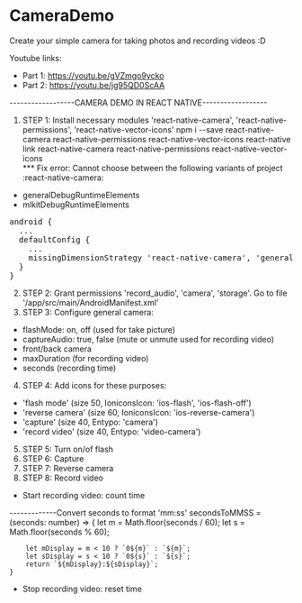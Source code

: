 # CameraDemo
Create your simple camera for taking photos and recording videos :D

Youtube links:
- Part 1: https://youtu.be/gVZmgo9ycko
- Part 2: https://youtu.be/jg95QD0ScAA

------------------CAMERA DEMO IN REACT NATIVE------------------
1. STEP 1: Install necessary modules 'react-native-camera', 'react-native-permissions', 'react-native-vector-icons'
	npm i --save react-native-camera react-native-permissions react-native-vector-icons
	react-native link react-native-camera react-native-permissions react-native-vector-icons<br>
*** Fix error: Cannot choose between the following variants of project :react-native-camera:
+ generalDebugRuntimeElements
+ mlkitDebugRuntimeElements

<pre>
android {
  ...
  defaultConfig {
    ...
    missingDimensionStrategy 'react-native-camera', 'general' <-- insert this line
  }
}
</pre>
2. STEP 2: Grant permissions 'record_audio', 'camera', 'storage'. Go to file '/app/src/main/AndroidManifest.xml'
    <uses-permission android:name="android.permission.CAMERA" />
    <uses-permission android:name="android.permission.RECORD_AUDIO" />
    <uses-permission android:name="android.permission.READ_EXTERNAL_STORAGE" />
    <uses-permission android:name="android.permission.WRITE_EXTERNAL_STORAGE" />
    <uses-feature android:name="android.hardware.camera" />
    <uses-feature android:name="android.hardware.camera.autofocus" />
3. STEP 3: Configure general camera:
+ flashMode: on, off (used for take picture)
+ captureAudio: true, false (mute or unmute used for recording video)
+ front/back camera
+ maxDuration (for recording video)
+ seconds (recording time)
4. STEP 4: Add icons for these purposes:
+ 'flash mode' (size 50, IoniconsIcon: 'ios-flash', 'ios-flash-off')
+ 'reverse camera' (size 60, IoniconsIcon: 'ios-reverse-camera')
+ 'capture' (size 40, Entypo: 'camera')
+ 'record video' (size 40, Entypo: 'video-camera')
5. STEP 5: Turn on/of flash
6. STEP 6: Capture
7. STEP 7: Reverse camera
8. STEP 8: Record video
+ Start recording video: count time

-------------Convert seconds to format 'mm:ss'
secondsToMMSS = (seconds: number) => {
        let m = Math.floor(seconds / 60);
        let s = Math.floor(seconds % 60);
    
        let mDisplay = m < 10 ? `0${m}` : `${m}`;
        let sDisplay = s < 10 ? `0${s}` : `${s}`;
        return `${mDisplay}:${sDisplay}`; 
    }

+ Stop recording video: reset time
